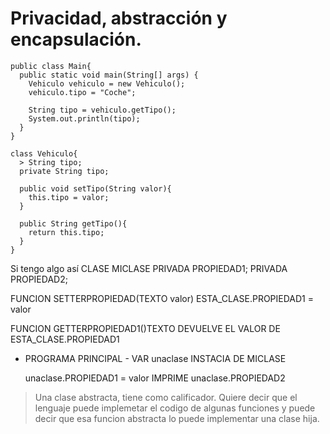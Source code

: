 # Privacidad, abstracción y encapsulación.

~~~
public class Main{
  public static void main(String[] args) {
    Vehiculo vehiculo = new Vehiculo();
    vehiculo.tipo = "Coche";

    String tipo = vehiculo.getTipo();
    System.out.println(tipo);
  }
}

class Vehiculo{
  > String tipo;
  private String tipo;

  public void setTipo(String valor){
    this.tipo = valor;
  }

  public String getTipo(){
    return this.tipo;
  }
}
~~~

Si tengo algo así
CLASE MICLASE
  PRIVADA PROPIEDAD1;
  PRIVADA PROPIEDAD2;

  FUNCION SETTERPROPIEDAD(TEXTO valor)
    ESTA_CLASE.PROPIEDAD1 = valor

  FUNCION GETTERPROPIEDAD1()TEXTO
    DEVUELVE EL VALOR DE ESTA_CLASE.PROPIEDAD1

- PROGRAMA PRINCIPAL -
  VAR unaclase INSTACIA DE MICLASE

  unaclase.PROPIEDAD1 = valor
  IMPRIME unaclase.PROPIEDAD2


> Una clase abstracta, tiene como calificador. Quiere decir que el lenguaje puede implemetar el codigo de algunas funciones y puede decir que esa funcion abstracta lo puede implementar una clase hija.
> 
